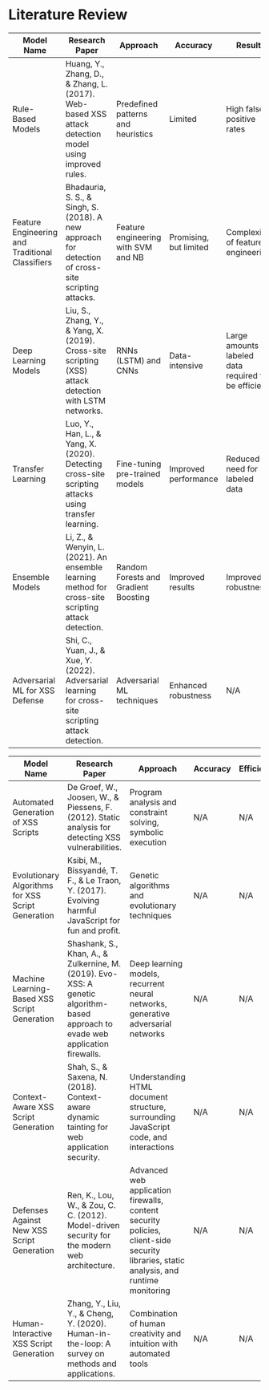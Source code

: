 <h1>Literature Review</h1>

| Model Name                           | Research Paper                                                                                          | Approach                                | Accuracy             | Result                 |
|-------------------------------------|---------------------------------------------------------------------------------------------------------|-----------------------------------------|----------------------|----------------------------|
| Rule-Based Models                   | Huang, Y., Zhang, D., & Zhang, L. (2017). Web-based XSS attack detection model using improved rules.  | Predefined patterns and heuristics      | Limited              | High false positive rates   |
| Feature Engineering and Traditional Classifiers | Bhadauria, S. S., & Singh, S. (2018). A new approach for detection of cross-site scripting attacks. | Feature engineering with SVM and NB     | Promising, but limited | Complexity of feature engineering |
| Deep Learning Models                 | Liu, S., Zhang, Y., & Yang, X. (2019). Cross-site scripting (XSS) attack detection with LSTM networks. | RNNs (LSTM) and CNNs                   | Data-intensive        | Large amounts of labeled data required to be efficient |
| Transfer Learning                    | Luo, Y., Han, L., & Yang, X. (2020). Detecting cross-site scripting attacks using transfer learning. | Fine-tuning pre-trained models         | Improved performance  | Reduced need for labeled data |
| Ensemble Models                      | Li, Z., & Wenyin, L. (2021). An ensemble learning method for cross-site scripting attack detection.   | Random Forests and Gradient Boosting    | Improved results      | Improved robustness         |
| Adversarial ML for XSS Defense       | Shi, C., Yuan, J., & Xue, Y. (2022). Adversarial learning for cross-site scripting attack detection.  | Adversarial ML techniques              | Enhanced robustness   | N/A                        |





| Model Name                               | Research Paper                                                                                          | Approach                              | Accuracy     | Efficiency                 |
|-----------------------------------------|---------------------------------------------------------------------------------------------------------|---------------------------------------|--------------|----------------------------|
| Automated Generation of XSS Scripts      | De Groef, W., Joosen, W., & Piessens, F. (2012). Static analysis for detecting XSS vulnerabilities.    | Program analysis and constraint solving, symbolic execution | N/A          | N/A                        |
| Evolutionary Algorithms for XSS Script Generation | Ksibi, M., Bissyandé, T. F., & Le Traon, Y. (2017). Evolving harmful JavaScript for fun and profit. | Genetic algorithms and evolutionary techniques | N/A          | N/A                        |
| Machine Learning-Based XSS Script Generation | Shashank, S., Khan, A., & Zulkernine, M. (2019). Evo-XSS: A genetic algorithm-based approach to evade web application firewalls. | Deep learning models, recurrent neural networks, generative adversarial networks | N/A          | N/A                        |
| Context-Aware XSS Script Generation       | Shah, S., & Saxena, N. (2018). Context-aware dynamic tainting for web application security.            | Understanding HTML document structure, surrounding JavaScript code, and interactions | N/A          | N/A                        |
| Defenses Against New XSS Script Generation | Ren, K., Lou, W., & Zou, C. C. (2012). Model-driven security for the modern web architecture.          | Advanced web application firewalls, content security policies, client-side security libraries, static analysis, and runtime monitoring | N/A          | N/A                        |
| Human-Interactive XSS Script Generation   | Zhang, Y., Liu, Y., & Cheng, Y. (2020). Human-in-the-loop: A survey on methods and applications.       | Combination of human creativity and intuition with automated tools | N/A          | N/A                        |
